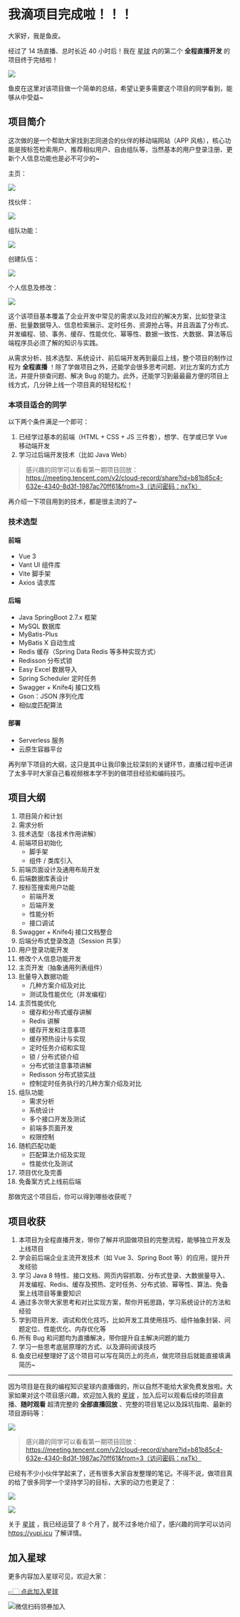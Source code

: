 # 我滴项目完成啦！！！

大家好，我是鱼皮。

经过了 14 场直播、总时长近 40 小时后！我在 [星球](https://mp.weixin.qq.com/s?__biz=MzI1NDczNTAwMA==&mid=2247524980&idx=2&sn=9ddcdb6c52aa096ed4c5ad0ced946a7d&chksm=e9c28583deb50c95f3c2665713a8bbc372c68332b3bfb846cf4b23af3f1cc07164832a291335&token=689599617&lang=zh_CN&scene=21#wechat_redirect) 内的第二个 **全程直播开发** 的项目终于完结啦！

![](https://yupi.icu/img/image-20220419224055491.png)

鱼皮在这里对该项目做一个简单的总结，希望让更多需要这个项目的同学看到，能够从中受益~



## 项目简介

这次做的是一个帮助大家找到志同道合的伙伴的移动端网站（APP 风格），核心功能是按标签检索用户、推荐相似用户、自由组队等，当然基本的用户登录注册、更新个人信息功能也是必不可少的~

主页：

![](https://yupi.icu/img/image-20221023120231097.png)

找伙伴：

![](https://yupi.icu/img/image-20221023120338802.png)

组队功能：

![](https://yupi.icu/img/image-20221023120253418.png)

创建队伍：

![](https://yupi.icu/img/image-20221023120311527.png)

个人信息及修改：

![](https://yupi.icu/img/image-20221023120321632.png)

这个该项目基本覆盖了企业开发中常见的需求以及对应的解决方案，比如登录注册、批量数据导入、信息检索展示、定时任务、资源抢占等。并且涵盖了分布式、并发编程、锁、事务、缓存、性能优化、幂等性、数据一致性、大数据、算法等后端程序员必须了解的知识与实践。

从需求分析、技术选型、系统设计、前后端开发再到最后上线，整个项目的制作过程为 **全程直播** ！除了学做项目之外，还能学会很多思考问题、对比方案的方式方法，并提升排查问题、解决 Bug 的能力。此外，还能学习到最最最方便的项目上线方式，几分钟上线一个项目真的轻轻松松！



### 本项目适合的同学

以下两个条件满足一个即可：

1. 已经学过基本的前端（HTML + CSS + JS 三件套），想学、在学或已学 Vue 移动端开发
2. 学习过后端开发技术（比如 Java Web）



> 感兴趣的同学可以看看第一期项目回放：https://meeting.tencent.com/v2/cloud-record/share?id=b81b85c4-632e-4340-8d3f-1987ac70ff61&from=3（访问密码：nxTk）



再介绍一下项目用到的技术，都是很主流的了~



### 技术选型

#### 前端

- Vue 3
- Vant UI 组件库
- Vite 脚手架
- Axios 请求库



#### 后端

- Java SpringBoot 2.7.x 框架
- MySQL 数据库
- MyBatis-Plus
- MyBatis X 自动生成
- Redis 缓存（Spring Data Redis 等多种实现方式）
- Redisson 分布式锁
- Easy Excel 数据导入
- Spring Scheduler 定时任务
- Swagger + Knife4j 接口文档
- Gson：JSON 序列化库
- 相似度匹配算法



#### 部署

- Serverless 服务
- 云原生容器平台



再列举下项目的大纲，这只是其中让我印象比较深刻的关键环节，直播过程中还讲了太多平时大家自己看视频根本学不到的做项目经验和编码技巧。



## 项目大纲

1. 项目简介和计划
2. 需求分析
3. 技术选型（各技术作用讲解）
4. 前端项目初始化
   - 脚手架
   - 组件 / 类库引入
5. 前端页面设计及通用布局开发
6. 后端数据库表设计
7. 按标签搜索用户功能
   - 前端开发
   - 后端开发
   - 性能分析
   - 接口调试
8. Swagger + Knife4j 接口文档整合
9. 后端分布式登录改造（Session 共享）
10. 用户登录功能开发
11. 修改个人信息功能开发
12. 主页开发（抽象通用列表组件）
13. 批量导入数据功能
    - 几种方案介绍及对比
    - 测试及性能优化（并发编程）
14. 主页性能优化
    - 缓存和分布式缓存讲解
    - Redis 讲解
    - 缓存开发和注意事项
    - 缓存预热设计与实现
    - 定时任务介绍和实现
    - 锁 / 分布式锁介绍
    - 分布式锁注意事项讲解
    - Redisson 分布式锁实战
    - 控制定时任务执行的几种方案介绍及对比
15. 组队功能
    - 需求分析
    - 系统设计
    - 多个接口开发及测试
    - 前端多页面开发
    - 权限控制
16. 随机匹配功能
    - 匹配算法介绍及实现
    - 性能优化及测试
17. 项目优化及完善
18. 免备案方式上线前后端



那做完这个项目后，你可以得到哪些收获呢？



## 项目收获

1. 本项目为全程直播开发，带你了解并巩固做项目的完整流程，能够独立开发及上线项目
2. 学会前后端企业主流开发技术（如 Vue 3、Spring Boot 等）的应用，提升开发经验
3. 学习 Java 8 特性、接口文档、网页内容抓取、分布式登录、大数据量导入、并发编程、Redis、缓存及预热、定时任务、分布式锁、幂等性、算法、免备案上线项目等重要知识
4. 通过多次带大家思考和对比实现方案，帮你开拓思路，学习系统设计的方法和经验
5. 学到项目开发、调试和优化技巧，比如开发工具使用技巧、组件抽象封装、问题定位、性能优化、内存优化等
6. 所有 Bug 和问题均为直播解决，带你提升自主解决问题的能力
7. 学习一些思考底层原理的方式、以及源码阅读技巧
8. 鱼皮已经整理好了这个项目可以写在简历上的亮点，做完项目后就能直接填满简历~



---



因为项目是在我的编程知识星球内直播做的，所以自然不能给大家免费发放啦。大家如果对这个项目感兴趣，欢迎加入我的 [星球](https://mp.weixin.qq.com/s?__biz=MzI1NDczNTAwMA==&mid=2247524980&idx=2&sn=9ddcdb6c52aa096ed4c5ad0ced946a7d&chksm=e9c28583deb50c95f3c2665713a8bbc372c68332b3bfb846cf4b23af3f1cc07164832a291335&token=689599617&lang=zh_CN&scene=21#wechat_redirect) ，加入后可以观看后续的项目直播、**随时观看** 超清完整的 **全部直播回放** 、完整的项目笔记以及踩坑指南、最新的项目源码等：

![](https://yupi.icu/img/image-20221023191126620.png)

> 感兴趣的同学可以看看第一期项目回放：https://meeting.tencent.com/v2/cloud-record/share?id=b81b85c4-632e-4340-8d3f-1987ac70ff61&from=3（访问密码：nxTk）

已经有不少小伙伴学起来了，还有很多大家自发整理的笔记。不得不说，做项目真的给了很多同学一个坚持学习的目标，大家的动力也更足了：

![](https://yupi.icu/img/image-20221023192350771.png)

![](https://yupi.icu/img/image-20221023191142079.png)

关于 [星球](https://mp.weixin.qq.com/s?__biz=MzI1NDczNTAwMA==&mid=2247524980&idx=2&sn=9ddcdb6c52aa096ed4c5ad0ced946a7d&chksm=e9c28583deb50c95f3c2665713a8bbc372c68332b3bfb846cf4b23af3f1cc07164832a291335&token=689599617&lang=zh_CN&scene=21#wechat_redirect) ，我已经运营了 8 个月了，就不过多地介绍了，感兴趣的同学可以访问 https://yupi.icu 了解详情。


## 加入星球

更多内容加入星球可见，欢迎大家：

[👉🏻 点此加入星球](/加入星球.md)

![微信扫码领券加入](https://yupi.icu/img/%E7%9F%A5%E8%AF%86%E6%98%9F%E7%90%83%E6%89%AB%E7%A0%81.jpeg)
